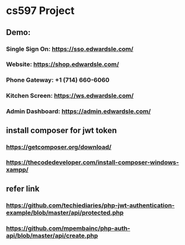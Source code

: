 # cs597 Project
## Demo:
### Single Sign On: https://sso.edwardsle.com/
### Website: https://shop.edwardsle.com/
### Phone Gateway: +1 (714) 660-6060
### Kitchen Screen: https://ws.edwardsle.com/
### Admin Dashboard: https://admin.edwardsle.com/


## install composer for jwt token
### https://getcomposer.org/download/
### https://thecodedeveloper.com/install-composer-windows-xampp/


## refer link
### https://github.com/techiediaries/php-jwt-authentication-example/blob/master/api/protected.php
### https://github.com/mpembainc/php-auth-api/blob/master/api/create.php
